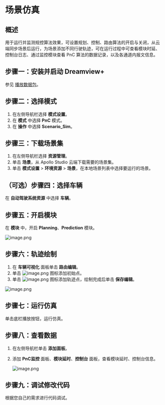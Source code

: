 # 场景仿真

## 概述

用于运行并监测规控算法效果，可设置规划、控制、路由算法的开启与关闭，从云端同步场景后运行，为场景添加不同行驶轨迹，可在运行过程中可查看模块时延、控制台日志、通过监控模块查看 PnC 算法的数据记录，以及各通道内报文信息。

## 步骤一：安装并启动 Dreamview+

参见 [播放数据包](Apollo_alpha_doc/安装说明/软件包方式/快速上手/播放数据包.md)。

## 步骤二：选择模式

1. 在左侧导航栏选择 **模式设置**。
2. 在 **模式** 中选择 **PnC** 模式。
3. 在 **操作** 中选择 **Scenario_Sim**。

## 步骤三：下载场景集

1. 在左侧导航栏选择 **资源管理**。
2. 单击 **场景**，从 Apollo Studio 云端下载需要的场景集。
3. 单击 **模式设置** > **环境资源** > **场景**，在本地场景列表中选择要运行的场景。

## （可选）步骤四：选择车辆

在 **自动驾驶系统资源** 中选择 **车辆**。

## 步骤五：开启模块

在 **模块** 中，开启 **Planning**、**Prediction** 模块。

![image.png](https://bce.bdstatic.com/doc/Apollo-Homepage-Document/Apollo_alpha_doc/image_e21b23e.png)

## 步骤六：轨迹绘制

1. 在 **车辆可视化** 面板单击 **路由编辑**。
2. 单击 ![image.png](https://bce.bdstatic.com/doc/Apollo-Homepage-Document/Apollo_alpha_doc/image_4d04326.png) 图标添加初始点。
3. 单击 ![image.png](https://bce.bdstatic.com/doc/Apollo-Homepage-Document/Apollo_alpha_doc/image_a559070.png) 图标添加轨迹点，绘制完成后单击 **保存编辑**。

![image.png](https://bce.bdstatic.com/doc/Apollo-Homepage-Document/Apollo_alpha_doc/image_804891a.png)

## 步骤七：运行仿真

单击底栏播放按钮，运行仿真。

## 步骤八：查看数据

1. 在左侧导航栏单击 **添加面板**。
2. 添加 **PnC监控** 面板、**模块延时**、**控制台** 面板，查看模块延时、控制台信息。

   ![image.png](https://bce.bdstatic.com/doc/Apollo-Homepage-Document/Apollo_alpha_doc/image_ea6a228.png)

## 步骤九：调试修改代码

根据您自己的需求进行代码调试。

